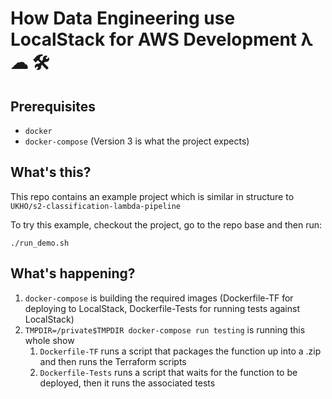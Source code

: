 # How Data Engineering use LocalStack for AWS Development λ ☁ 🛠

## Prerequisites

* `docker`
* `docker-compose` (Version 3 is what the project expects)

## What's this?

This repo contains an example project which is similar in structure to `UKHO/s2-classification-lambda-pipeline`

To try this example, checkout the project, go to the repo base and then run:

`./run_demo.sh`

## What's happening?

1. `docker-compose` is building the required images (Dockerfile-TF for deploying to LocalStack, Dockerfile-Tests for
running tests against LocalStack)
2. `TMPDIR=/private$TMPDIR docker-compose run testing` is running this whole show
    1. `Dockerfile-TF` runs a script that packages the function up into a .zip and then
    runs the Terraform scripts
    2. `Dockerfile-Tests` runs a script that waits for the function to be deployed, then it runs
    the associated tests
